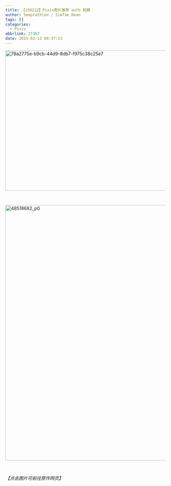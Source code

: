 ```yaml
---
title: 【150212】Pixiv图片推荐 auth 和錆
author: Semprathlon / Simfae Dean
tags: []
categories:
  - Pixiv
abbrlink: 27367
date: 2015-02-12 09:37:13
---
```

<a href="https://wlabel.booth.pm/items/36667?utm_source=pixiv&amp;utm_medium=mypage&amp;utm_content=follow-item&amp;utm_campaign=pixiv-follow-items"><img class="alignnone size-full wp-image-41" src="__ASSETS_HOST_NAME__/2015/02/79a2775e-b9cb-44d9-8db7-f975c38c25e7.jpg" alt="79a2775e-b9cb-44d9-8db7-f975c38c25e7" width="620" height="439" /></a>

&nbsp;

<a href="http://www.pixiv.net/member_illust.php?mode=medium&amp;illust_id=48518682"><img class="alignnone size-full wp-image-42" src="__ASSETS_HOST_NAME__/2015/02/48518682_p0.png" alt="48518682_p0" width="566" height="800" /></a>

&nbsp;

<em>【点击图片可前往原作网页】</em>
